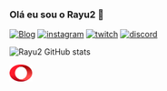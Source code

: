
### Olá eu sou o Rayu2 👋

[![Blog](https://img.shields.io/website?label=Rayu2.com&style=for-the-badge&url=https://sujeitoprogramador.com/)](https://Rayu2.com)
[![instagram](https://img.shields.io/badge/Instagram-E4405F?style=for-the-badge&logo=instagram&logoColor=white)](https://instagram.com/Gotinha_12)
[![twitch](https://img.shields.io/badge/Twitch-9146FF?style=for-the-badge&logo=twitch&logoColor=white)](https://twitch.tv/gotinha005)
[![discord](https://img.shields.io/badge/Discord-7289DA?style=for-the-badge&logo=discord&logoColor=white)](https://https://discord.com/channels/888591433467064340/888591433978757192)

![Rayu2 GitHub stats](https://github-readme-stats.vercel.app/api?username=Rayu2&show_icons=true&theme=dracula)

<img align="center" alt="gotinha_12" height="30" width="40" src="https://raw.githubusercontent.com/devicons/devicon/master/icons/opera/opera-original.svg">
          
          
